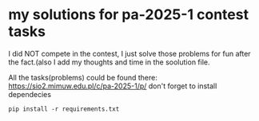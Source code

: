 # my solutions for pa-2025-1 contest tasks
I did NOT compete in the contest,
I just solve those problems for fun after the fact.(also I add my thoughts and time in the soolution file.

All the tasks(problems) could be found there: https://sio2.mimuw.edu.pl/c/pa-2025-1/p/
don't forget to install dependecies

```
pip install -r requirements.txt
```
